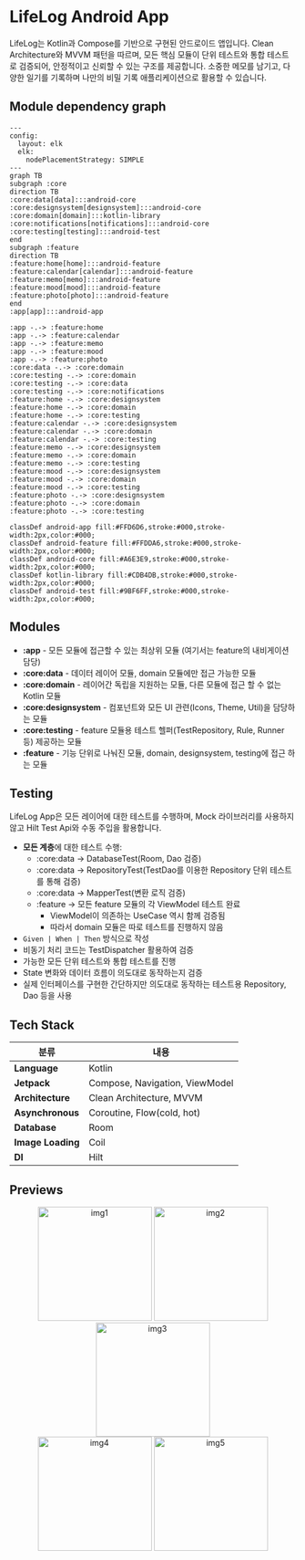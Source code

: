 # LifeLog Android App

LifeLog는 Kotlin과 Compose를 기반으로 구현된 안드로이드 앱입니다.
Clean Architecture와 MVVM 패턴을 따르며, 모든 핵심 모듈이 단위 테스트와 통합 테스트로 검증되어, 안정적이고 신뢰할 수 있는 구조를 제공합니다.
소중한 메모를 남기고, 다양한 일기를 기록하며 나만의 비밀 기록 애플리케이션으로 활용할 수 있습니다.

## Module dependency graph

```mermaid
---
config:
  layout: elk
  elk:
    nodePlacementStrategy: SIMPLE
---
graph TB
subgraph :core
direction TB
:core:data[data]:::android-core
:core:designsystem[designsystem]:::android-core
:core:domain[domain]:::kotlin-library
:core:notifications[notifications]:::android-core
:core:testing[testing]:::android-test
end
subgraph :feature
direction TB
:feature:home[home]:::android-feature
:feature:calendar[calendar]:::android-feature
:feature:memo[memo]:::android-feature
:feature:mood[mood]:::android-feature
:feature:photo[photo]:::android-feature
end
:app[app]:::android-app

:app -.-> :feature:home
:app -.-> :feature:calendar
:app -.-> :feature:memo
:app -.-> :feature:mood
:app -.-> :feature:photo
:core:data -.-> :core:domain
:core:testing -.-> :core:domain
:core:testing -.-> :core:data
:core:testing -.-> :core:notifications
:feature:home -.-> :core:designsystem
:feature:home -.-> :core:domain
:feature:home -.-> :core:testing
:feature:calendar -.-> :core:designsystem
:feature:calendar -.-> :core:domain
:feature:calendar -.-> :core:testing
:feature:memo -.-> :core:designsystem
:feature:memo -.-> :core:domain
:feature:memo -.-> :core:testing
:feature:mood -.-> :core:designsystem
:feature:mood -.-> :core:domain
:feature:mood -.-> :core:testing
:feature:photo -.-> :core:designsystem
:feature:photo -.-> :core:domain
:feature:photo -.-> :core:testing

classDef android-app fill:#FFD6D6,stroke:#000,stroke-width:2px,color:#000;
classDef android-feature fill:#FFDDA6,stroke:#000,stroke-width:2px,color:#000;
classDef android-core fill:#A6E3E9,stroke:#000,stroke-width:2px,color:#000;
classDef kotlin-library fill:#CDB4DB,stroke:#000,stroke-width:2px,color:#000;
classDef android-test fill:#9BF6FF,stroke:#000,stroke-width:2px,color:#000;
```

## Modules

- **:app** - 모든 모듈에 접근할 수 있는 최상위 모듈 (여기서는 feature의 내비게이션 담당)
- **:core:data** - 데이터 레이어 모듈, domain 모듈에만 접근 가능한 모듈
- **:core:domain** - 레이어간 독립을 지원하는 모듈, 다른 모듈에 접근 할 수 없는 Kotlin 모듈
- **:core:designsystem** - 컴포넌트와 모든 UI 관련(Icons, Theme, Util)을 담당하는 모듈
- **:core:testing** - feature 모듈용 테스트 헬퍼(TestRepository, Rule, Runner 등) 제공하는 모듈
- **:feature** - 기능 단위로 나눠진 모듈, domain, designsystem, testing에 접근 하는 모듈

## Testing

LifeLog App은 모든 레이어에 대한 테스트를 수행하며, Mock 라이브러리를 사용하지 않고 Hilt Test Api와 수동 주입을 활용합니다.

- **모든 계층**에 대한 테스트 수행:
    - :core:data -> DatabaseTest(Room, Dao 검증)
    - :core:data -> RepositoryTest(TestDao를 이용한 Repository 단위 테스트를 통해 검증)
    - :core:data -> MapperTest(변환 로직 검증)
    - :feature -> 모든 feature 모듈의 각 ViewModel 테스트 완료
        - ViewModel이 의존하는 UseCase 역시 함께 검증됨
        - 따라서 domain 모듈은 따로 테스트를 진행하지 않음
- `Given | When | Then` 방식으로 작성
- 비동기 처리 코드는 TestDispatcher 활용하여 검증
- 가능한 모든 단위 테스트와 통합 테스트를 진행
- State 변화와 데이터 흐름이 의도대로 동작하는지 검증
- 실제 인터페이스를 구현한 간단하지만 의도대로 동작하는 테스트용 Repository, Dao 등을 사용

## Tech Stack

| **분류**            | **내용**                         |
|-------------------|--------------------------------|
| **Language**      | Kotlin                         |
| **Jetpack**       | Compose, Navigation, ViewModel |
| **Architecture**  | Clean Architecture, MVVM       |
| **Asynchronous**  | Coroutine, Flow(cold, hot)     |
| **Database**      | Room                           |
| **Image Loading** | Coil                           |
| **DI**            | Hilt                           |

## Previews

<p align="center">
<img src="https://github.com/user-attachments/assets/e7afe3c9-bc1d-456e-bf47-12de91d18d46" alt="img1" width="200" />
<img src="https://github.com/user-attachments/assets/23b3baad-3861-4c10-a024-b61ae4990d95" alt="img2" width="200" /><br>
<img src="https://github.com/user-attachments/assets/7977808c-6203-40eb-80db-5eef1aba9ac5" alt="img3" width="200" /><br>
<img src="https://github.com/user-attachments/assets/15fa726d-f823-479c-a204-edad145a7ca0" alt="img4" width="200" />
<img src="https://github.com/user-attachments/assets/ab4bfa92-f558-45ec-85a7-2d0481b9e672" alt="img5" width="200" />
</p>